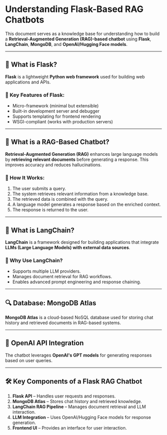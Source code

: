 # Understanding Flask-Based RAG Chatbots

This document serves as a knowledge base for understanding how to build a **Retrieval-Augmented Generation (RAG)-based chatbot** using **Flask**, **LangChain**, **MongoDB**, and **OpenAI/Hugging Face models**.

---

## 📌 What is Flask?
**Flask** is a lightweight **Python web framework** used for building web applications and APIs.

### 🔹 Key Features of Flask:
- Micro-framework (minimal but extensible)
- Built-in development server and debugger
- Supports templating for frontend rendering
- WSGI-compliant (works with production servers)

---

## 🤖 What is a RAG-Based Chatbot?
**Retrieval-Augmented Generation (RAG)** enhances large language models by **retrieving relevant documents** before generating a response. This improves accuracy and reduces hallucinations.

### 🔹 How It Works:
1. The user submits a query.
2. The system retrieves relevant information from a knowledge base.
3. The retrieved data is combined with the query.
4. A language model generates a response based on the enriched context.
5. The response is returned to the user.

---

## 🔗 What is LangChain?
**LangChain** is a framework designed for building applications that integrate **LLMs (Large Language Models) with external data sources**.

### 🔹 Why Use LangChain?
- Supports multiple LLM providers.
- Manages document retrieval for RAG workflows.
- Enables advanced prompt engineering and response chaining.

---

## 🔍 Database: MongoDB Atlas
**MongoDB Atlas** is a cloud-based NoSQL database used for storing chat history and retrieved documents in RAG-based systems.

---

## 🔑 OpenAI API Integration
The chatbot leverages **OpenAI's GPT models** for generating responses based on user queries.

---

## 🛠 Key Components of a Flask RAG Chatbot
1. **Flask API** – Handles user requests and responses.
2. **MongoDB Atlas** – Stores chat history and retrieved knowledge.
3. **LangChain RAG Pipeline** – Manages document retrieval and LLM interaction.
4. **LLM Integration** – Uses OpenAI/Hugging Face models for response generation.
5. **Frontend UI** – Provides an interface for user interaction.


